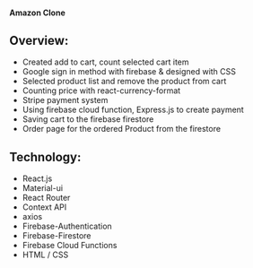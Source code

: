 #### Amazon Clone

## Overview: 
* Created add to cart, count selected cart item
* Google sign in method with firebase & designed with CSS
* Selected product list and remove the product from cart
* Counting price with react-currency-format
* Stripe payment system
* Using firebase cloud function, Express.js to create payment
* Saving cart to the firebase firestore
* Order page for the ordered Product from the firestore

## Technology:                                    
* React.js
* Material-ui
* React Router
* Context API
* axios
* Firebase-Authentication
* Firebase-Firestore
* Firebase Cloud Functions
* HTML / CSS




<!-- Stripe Functionality -->
<!-- App.js file 2. payment.js  -->

<!-- Backend  -->
<!--  Function >>> index.js -->
